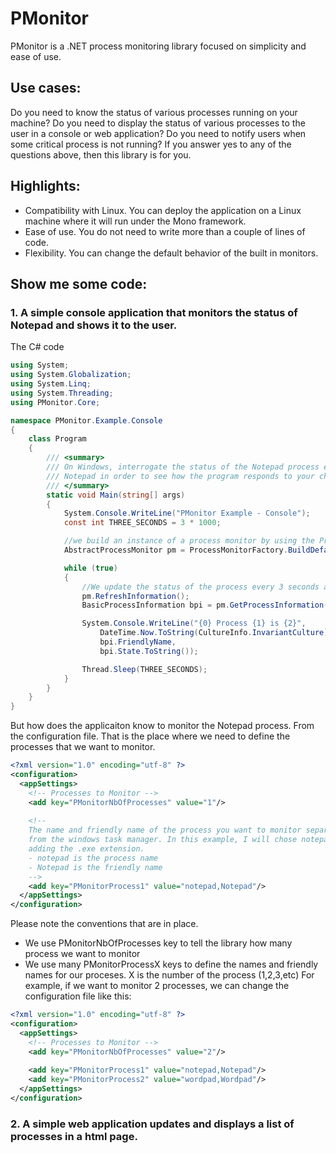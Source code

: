# PMonitor

PMonitor is a .NET process monitoring library focused on simplicity and ease of use. 

## Use cases:

Do you need to know the status of various processes running on your machine? Do you need to display the status of various processes to the user in a console or web application? Do you need to notify users when some critical process is not running? If you answer yes to any of the questions above, then this library is for you. 

## Highlights:
-	Compatibility with Linux. You can deploy the application on a Linux machine where it will run under the Mono framework.
-	Ease of use. You do not need to write more than a couple of lines of code.
-	Flexibility. You can change the default behavior of the built in monitors.

## Show me some code:

### 1. A simple console application that monitors the status of Notepad and shows it to the user.

The C# code

```c#
using System;
using System.Globalization;
using System.Linq;
using System.Threading;
using PMonitor.Core;

namespace PMonitor.Example.Console
{
    class Program
    {
        /// <summary>
        /// On Windows, interrogate the status of the Notepad process every 3 seconds. You can open and close
        /// Notepad in order to see how the program responds to your changes. We print the output on the console.
        /// </summary>
        static void Main(string[] args)
        {
            System.Console.WriteLine("PMonitor Example - Console");
            const int THREE_SECONDS = 3 * 1000;

            //we build an instance of a process monitor by using the ProcessMonitorFactory
            AbstractProcessMonitor pm = ProcessMonitorFactory.BuildDefaultOSProcessMonitor();

            while (true)
            {
                //We update the status of the process every 3 seconds and display it to the console
                pm.RefreshInformation();
                BasicProcessInformation bpi = pm.GetProcessInformation().Single();

                System.Console.WriteLine("{0} Process {1} is {2}", 
                    DateTime.Now.ToString(CultureInfo.InvariantCulture), 
                    bpi.FriendlyName, 
                    bpi.State.ToString());

                Thread.Sleep(THREE_SECONDS);
            }
        }
    }
}
```

But how does the applicaiton know to monitor the Notepad process. From the configuration file. That is the place where we need to define the processes that we want to monitor.

```xml
<?xml version="1.0" encoding="utf-8" ?>
<configuration>
  <appSettings>
    <!-- Processes to Monitor -->
    <add key="PMonitorNbOfProcesses" value="1"/>
    
    <!-- 
    The name and friendly name of the process you want to monitor separated by comma. You can Choose the process name 
    from the windows task manager. In this example, I will chose notepad. In windows, the process name is found without
    adding the .exe extension.
    - notepad is the process name
    - Notepad is the friendly name
    -->
    <add key="PMonitorProcess1" value="notepad,Notepad"/>
  </appSettings>
</configuration>
```

Please note the conventions that are in place.
- We use PMonitorNbOfProcesses key to tell the library how many process we want to monitor
- We use many PMonitorProcessX keys to define the names and friendly names for our proceses. X is the number of the process (1,2,3,etc) 
For example, if we want to monitor 2 processes, we can change the configuration file like this:
```xml
<?xml version="1.0" encoding="utf-8" ?>
<configuration>
  <appSettings>
    <!-- Processes to Monitor -->
    <add key="PMonitorNbOfProcesses" value="2"/>
    
    <add key="PMonitorProcess1" value="notepad,Notepad"/>
    <add key="PMonitorProcess2" value="wordpad,Wordpad"/>
  </appSettings>
</configuration>
```

### 2. A simple web application updates and displays a list of processes in a html page.

